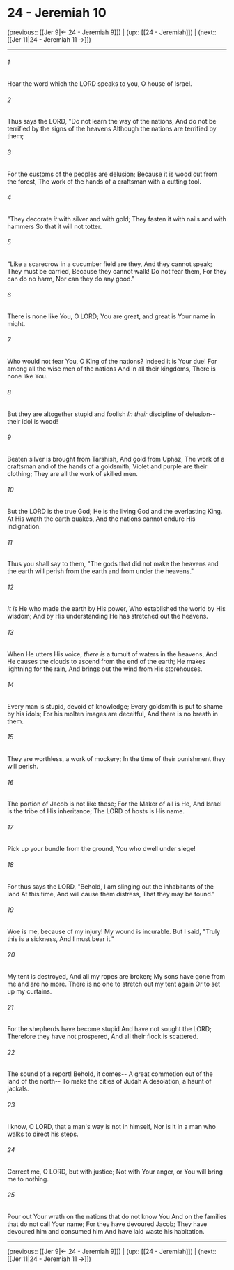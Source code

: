 # 24 - Jeremiah 10

(previous:: [[Jer 9|← 24 - Jeremiah 9]]) | (up:: [[24 - Jeremiah]]) | (next:: [[Jer 11|24 - Jeremiah 11 →]])

***


###### 1 
Hear the word which the LORD speaks to you, O house of Israel. 

###### 2 
Thus says the LORD, "Do not learn the way of the nations, And do not be terrified by the signs of the heavens Although the nations are terrified by them; 

###### 3 
For the customs of the peoples are delusion; Because it is wood cut from the forest, The work of the hands of a craftsman with a cutting tool. 

###### 4 
"They decorate _it_ with silver and with gold; They fasten it with nails and with hammers So that it will not totter. 

###### 5 
"Like a scarecrow in a cucumber field are they, And they cannot speak; They must be carried, Because they cannot walk! Do not fear them, For they can do no harm, Nor can they do any good." 

###### 6 
There is none like You, O LORD; You are great, and great is Your name in might. 

###### 7 
Who would not fear You, O King of the nations? Indeed it is Your due! For among all the wise men of the nations And in all their kingdoms, There is none like You. 

###### 8 
But they are altogether stupid and foolish _In their_ discipline of delusion--their idol is wood! 

###### 9 
Beaten silver is brought from Tarshish, And gold from Uphaz, The work of a craftsman and of the hands of a goldsmith; Violet and purple are their clothing; They are all the work of skilled men. 

###### 10 
But the LORD is the true God; He is the living God and the everlasting King. At His wrath the earth quakes, And the nations cannot endure His indignation. 

###### 11 
Thus you shall say to them, "The gods that did not make the heavens and the earth will perish from the earth and from under the heavens." 

###### 12 
_It is_ He who made the earth by His power, Who established the world by His wisdom; And by His understanding He has stretched out the heavens. 

###### 13 
When He utters His voice, _there is_ a tumult of waters in the heavens, And He causes the clouds to ascend from the end of the earth; He makes lightning for the rain, And brings out the wind from His storehouses. 

###### 14 
Every man is stupid, devoid of knowledge; Every goldsmith is put to shame by his idols; For his molten images are deceitful, And there is no breath in them. 

###### 15 
They are worthless, a work of mockery; In the time of their punishment they will perish. 

###### 16 
The portion of Jacob is not like these; For the Maker of all is He, And Israel is the tribe of His inheritance; The LORD of hosts is His name. 

###### 17 
Pick up your bundle from the ground, You who dwell under siege! 

###### 18 
For thus says the LORD, "Behold, I am slinging out the inhabitants of the land At this time, And will cause them distress, That they may be found." 

###### 19 
Woe is me, because of my injury! My wound is incurable. But I said, "Truly this is a sickness, And I must bear it." 

###### 20 
My tent is destroyed, And all my ropes are broken; My sons have gone from me and are no more. There is no one to stretch out my tent again Or to set up my curtains. 

###### 21 
For the shepherds have become stupid And have not sought the LORD; Therefore they have not prospered, And all their flock is scattered. 

###### 22 
The sound of a report! Behold, it comes-- A great commotion out of the land of the north-- To make the cities of Judah A desolation, a haunt of jackals. 

###### 23 
I know, O LORD, that a man's way is not in himself, Nor is it in a man who walks to direct his steps. 

###### 24 
Correct me, O LORD, but with justice; Not with Your anger, or You will bring me to nothing. 

###### 25 
Pour out Your wrath on the nations that do not know You And on the families that do not call Your name; For they have devoured Jacob; They have devoured him and consumed him And have laid waste his habitation.

***

(previous:: [[Jer 9|← 24 - Jeremiah 9]]) | (up:: [[24 - Jeremiah]]) | (next:: [[Jer 11|24 - Jeremiah 11 →]])
